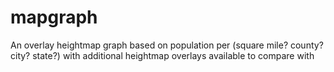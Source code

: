 # mapgraph
An overlay heightmap graph based on population per (square mile? county? city? state?) with additional heightmap overlays available to compare with
